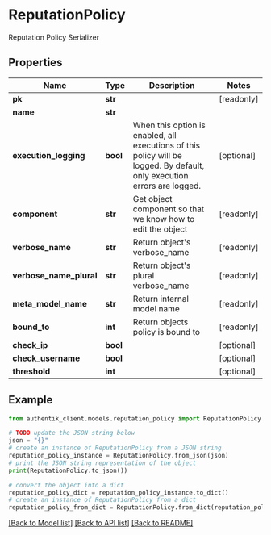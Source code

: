 # ReputationPolicy

Reputation Policy Serializer

## Properties

Name | Type | Description | Notes
------------ | ------------- | ------------- | -------------
**pk** | **str** |  | [readonly] 
**name** | **str** |  | 
**execution_logging** | **bool** | When this option is enabled, all executions of this policy will be logged. By default, only execution errors are logged. | [optional] 
**component** | **str** | Get object component so that we know how to edit the object | [readonly] 
**verbose_name** | **str** | Return object&#39;s verbose_name | [readonly] 
**verbose_name_plural** | **str** | Return object&#39;s plural verbose_name | [readonly] 
**meta_model_name** | **str** | Return internal model name | [readonly] 
**bound_to** | **int** | Return objects policy is bound to | [readonly] 
**check_ip** | **bool** |  | [optional] 
**check_username** | **bool** |  | [optional] 
**threshold** | **int** |  | [optional] 

## Example

```python
from authentik_client.models.reputation_policy import ReputationPolicy

# TODO update the JSON string below
json = "{}"
# create an instance of ReputationPolicy from a JSON string
reputation_policy_instance = ReputationPolicy.from_json(json)
# print the JSON string representation of the object
print(ReputationPolicy.to_json())

# convert the object into a dict
reputation_policy_dict = reputation_policy_instance.to_dict()
# create an instance of ReputationPolicy from a dict
reputation_policy_from_dict = ReputationPolicy.from_dict(reputation_policy_dict)
```
[[Back to Model list]](../README.md#documentation-for-models) [[Back to API list]](../README.md#documentation-for-api-endpoints) [[Back to README]](../README.md)


